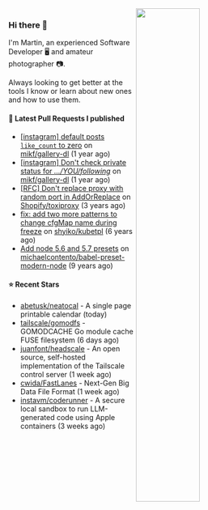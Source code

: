 <img align="right" src="https://github-profile-summary-cards.vercel.app/api/cards/profile-details?username=tinnet&theme=github" width="50%"/>
<h3 class="mt-n3">Hi there 👋</h3>

I'm Martin, an experienced Software Developer 🖥️ and amateur photographer 📷.

Always looking to get better at the tools I know or learn about new ones and how to use them.

#### 🔨 Latest Pull Requests I published

- [[instagram] default posts `like_count` to zero](https://github.com/mikf/gallery-dl/pull/5323) on [mikf/gallery-dl](https://github.com/mikf/gallery-dl) (1 year ago)
- [[instagram] Don&#39;t check private status for *.../YOU/following*](https://github.com/mikf/gallery-dl/pull/5322) on [mikf/gallery-dl](https://github.com/mikf/gallery-dl) (1 year ago)
- [[RFC] Don&#39;t replace proxy with random port in AddOrReplace](https://github.com/Shopify/toxiproxy/pull/356) on [Shopify/toxiproxy](https://github.com/Shopify/toxiproxy) (3 years ago)
- [fix: add two more patterns to change cfgMap name during freeze](https://github.com/shyiko/kubetpl/pull/12) on [shyiko/kubetpl](https://github.com/shyiko/kubetpl) (6 years ago)
- [Add node 5.6 and 5.7 presets](https://github.com/michaelcontento/babel-preset-modern-node/pull/35) on [michaelcontento/babel-preset-modern-node](https://github.com/michaelcontento/babel-preset-modern-node) (9 years ago)

#### ⭐ Recent Stars

- [abetusk/neatocal](https://github.com/abetusk/neatocal) - A single page printable calendar (today)
- [tailscale/gomodfs](https://github.com/tailscale/gomodfs) - GOMODCACHE Go module cache FUSE filesystem (6 days ago)
- [juanfont/headscale](https://github.com/juanfont/headscale) - An open source, self-hosted implementation of the Tailscale control server (1 week ago)
- [cwida/FastLanes](https://github.com/cwida/FastLanes) - Next-Gen Big Data File Format (1 week ago)
- [instavm/coderunner](https://github.com/instavm/coderunner) - A secure local sandbox to run LLM-generated code using Apple containers (3 weeks ago)
